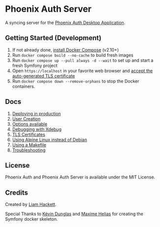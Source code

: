 # Phoenix Auth Server

A syncing server for the [Phoenix Auth Desktop Application](https://github.com/liamh101/phoenix-auth).

## Getting Started (Development)

1. If not already done, [install Docker Compose](https://docs.docker.com/compose/install/) (v2.10+)
2. Run `docker compose build --no-cache` to build fresh images
3. Run `docker compose up --pull always -d --wait` to set up and start a fresh Symfony project
4. Open `https://localhost` in your favorite web browser and [accept the auto-generated TLS certificate](https://stackoverflow.com/a/15076602/1352334)
5. Run `docker compose down --remove-orphans` to stop the Docker containers.

## Docs

1. [Deploying in production](docs/production.md)
2. [User Creation](docs/user.md)
2. [Options available](docs/options.md)
3. [Debugging with Xdebug](docs/xdebug.md)
4. [TLS Certificates](docs/tls.md)
5. [Using Alpine Linux instead of Debian](docs/alpine.md)
6. [Using a Makefile](docs/makefile.md)
7. [Troubleshooting](docs/troubleshooting.md)

## License

Phoenix Auth and Phoenix Auth Server is available under the MIT License.

## Credits

Created by [Liam Hackett](https://github.com/liamh101). 

Special Thanks to [Kévin Dunglas](https://dunglas.dev) and [Maxime Helias](https://twitter.com/maxhelias) for creating the Symfony docker skeleton.

